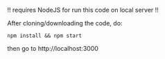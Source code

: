 !! requires NodeJS for run this code on local server !!

After cloning/downloading the code, do:
```
npm install && npm start
```
then go to http://localhost:3000
